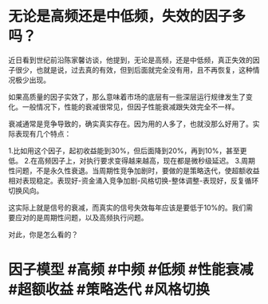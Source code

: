 # 无论是高频还是中低频，失效的因子多吗？

近日看到世纪前沿陈家馨访谈，他提到，无论是高频，还是中低频，真正失效的因子很少，也就是说，过去真的有效，但到后面就完全没有用，且不再恢复，这种情况极少出现。

如果高质量的因子实效了，那么意味着市场的底层有一些深层运行规律发生了变化。一般情况下，性能的衰减很常见，但因子性能衰减跟失效完全不一样。

衰减通常是竞争导致的，确实真实存在。因为用的人多了，也就没那么好用了。实际表现有几个特点：

1.比如用这个因子，起初收益能到30%，但后面降到20%，再到10%，甚至更低。
2.在高频因子上，对执行要求变得越来越高，现在都是微秒级延迟。
3.周期性问题，不是永久性衰退。当周期性竞争加剧时，要做的是策略迭代，使超额收益相对表现稳定。表现好-资金涌入竞争加剧-风格切换-整体调整-表现好，反复循环切换风向。

这实际上就是信号的衰减，而真实的信号失效每年应该是要低于10%的。我们需要应对的是周期性问题，以及高频执行问题。

对此，你是怎么看的？

# 因子模型 #高频 #中频 #低频 #性能衰减 #超额收益 #策略迭代 #风格切换